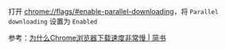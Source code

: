 打开 <chrome://flags/#enable-parallel-downloading>，将 `Parallel downloading` 设置为 `Enabled`

参考：[为什么Chrome浏览器下载速度非常慢 | 简书](https://www.jianshu.com/p/b5f232aed94c)